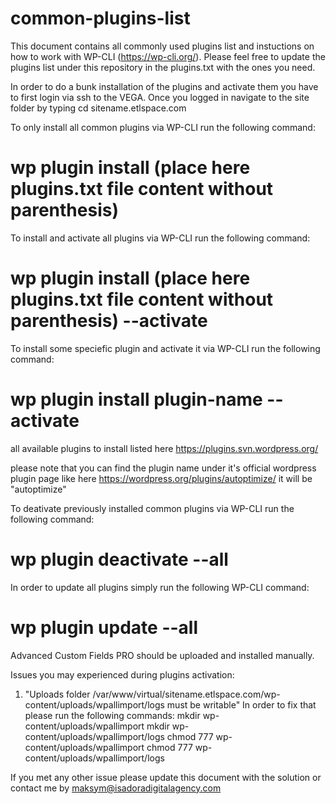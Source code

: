 # common-plugins-list

This document contains all commonly used plugins list and instuctions
on how to work with WP-CLI (https://wp-cli.org/).
Please feel free to update the plugins list under this repository
in the plugins.txt with the ones you need.

In order to do a bunk installation of the plugins and activate them 
you have to first login via ssh to the VEGA. Once you logged in 
navigate to the site folder by typing cd sitename.etlspace.com

To only install all common plugins via WP-CLI run the following command:
# wp plugin install (place here plugins.txt file content without parenthesis)

To install and activate all plugins via WP-CLI run the following command:
# wp plugin install (place here plugins.txt file content without parenthesis) --activate

To install some speciefic plugin and activate it via WP-CLI run the following command:
# wp plugin install plugin-name --activate

all available plugins to install listed here https://plugins.svn.wordpress.org/

please note that you can find the plugin name under it's official
wordpress plugin page like here https://wordpress.org/plugins/autoptimize/
it will be "autoptimize"

To deativate previously installed common plugins via WP-CLI run the following command:
# wp plugin deactivate --all

In order to update all plugins simply run the following WP-CLI command:
# wp plugin update --all

Advanced Custom Fields PRO should be uploaded and installed manually.

Issues you may experienced during plugins activation:
1. "Uploads folder /var/www/virtual/sitename.etlspace.com/wp-content/uploads/wpallimport/logs must be writable"
  In order to fix that please run the following commands:
    mkdir wp-content/uploads/wpallimport
    mkdir wp-content/uploads/wpallimport/logs
    chmod 777 wp-content/uploads/wpallimport
    chmod 777 wp-content/uploads/wpallimport/logs

If you met any other issue please update this document with the solution or contact me
by maksym@isadoradigitalagency.com   

